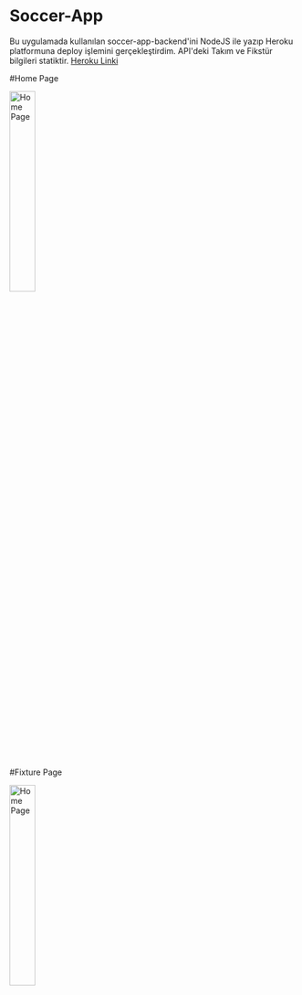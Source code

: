 # Soccer-App
Bu uygulamada kullanılan soccer-app-backend'ini NodeJS ile yazıp Heroku platformuna deploy işlemini gerçekleştirdim. API'deki Takım ve Fikstür bilgileri statiktir.
<a href="http://soccer-app-backend.herokuapp.com/" traget="_blank">Heroku Linki</a>
<div>
<p>#Home Page</p>
<p><image src="https://user-images.githubusercontent.com/49796926/107877743-489dde00-6edf-11eb-82c5-91148753420c.png" alt="Home Page" width="30%" height="30%"/></p>
</div>
 <div>
<p>#Fixture Page</p>
<p><image src="https://user-images.githubusercontent.com/49796926/107877884-26589000-6ee0-11eb-9558-04feccb32b7e.png" alt="Home Page" width="30%" height="30%"/></p>
</div>
